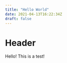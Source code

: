 ```yaml
---
title: "Hello World"
date: 2021-04-13T16:22:34Z
draft: false
---
```


# Header
Hello! This is a test!
